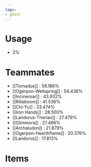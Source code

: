 ```yaml
---
tags:
- ghost
---
```

# Usage
- 2%
# Teammates
- [[Tornadus]] : 56.186%
- [[Ogerpon-Wellspring]] : 54.438%
- [[Incineroar]] : 43.932%
- [[Rillaboom]] : 41.536%
- [[Chi-Yu]] : 33.474%
- [[Iron Hands]] : 28.500%
- [[Landorus-Therian]] : 27.479%
- [[Glimmora]] : 27.466%
- [[Archaludon]] : 21.879%
- [[Ogerpon-Hearthflame]] : 20.376%
- [[Landorus]] : 17.813%
# Items